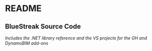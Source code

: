 # README
## BlueStreak Source Code

*Includes the .NET library reference and the VS projects for the GH and DynamoBIM add-ons*
